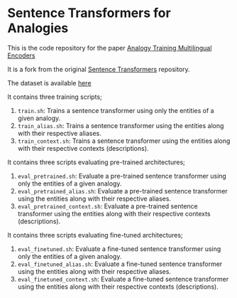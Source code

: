 # Sentence Transformers for Analogies

This is the code repository for the paper [Analogy Training Multilingual Encoders](https://ojs.aaai.org/index.php/AAAI/article/view/17524/17331)

It is a fork from the original [Sentence Transformers](https://github.com/UKPLab/sentence-transformers) repository.

The dataset is available [here](https://bit.ly/3aaKTzF)

It contains three training scripts;
1. `train.sh`: Trains a sentence transformer using only the entities of a given analogy.
2. `train_alias.sh`: Trains a sentence transformer using the entities along with their respective aliases.
3. `train_context.sh`: Trains a sentence transformer using the entities along with their respective contexts (descriptions).

It contains three scripts evaluating pre-trained architectures;
1. `eval_pretrained.sh`: Evaluate a pre-trained sentence transformer using only the entities of a given analogy.
2. `eval_pretrained_alias.sh`: Evaluate a pre-trained sentence transformer using the entities along with their respective aliases.
3. `eval_pretrained_context.sh`: Evaluate a pre-trained sentence transformer using the entities along with their respective contexts (descriptions).

It contains three scripts evaluating fine-tuned architectures;
1. `eval_finetuned.sh`: Evaluate a fine-tuned sentence transformer using only the entities of a given analogy.
2. `eval_finetuned_alias.sh`: Evaluate a fine-tuned sentence transformer using the entities along with their respective aliases.
3. `eval_finetuned_context.sh`: Evaluate a fine-tuned sentence transformer using the entities along with their respective contexts (descriptions).
